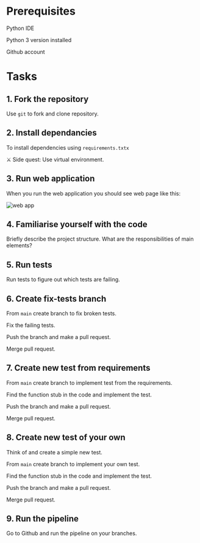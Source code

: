 # Prerequisites
Python IDE

Python 3 version installed

Github account

# Tasks

## 1. Fork the repository

Use `git` to fork and clone repository.

## 2. Install dependancies

To install dependencies using `requirements.txtx`

⚔️ Side quest: Use virtual environment.

## 3. Run web application
When you run the web application you should see web page like this:

![web app](readme_assets/image.png)

## 4. Familiarise yourself with the code

Briefly describe the project structure. What are the responsibilities of main elements?

## 5. Run tests
Run tests to figure out which tests are failing.

## 6. Create fix-tests branch
From `main` create branch to fix broken tests.

Fix the failing tests.

Push the branch and make a pull request.

Merge pull request.

## 7. Create new test from requirements
From `main` create branch to implement test from the requirements.

Find the function stub in the code and implement the test.

Push the branch and make a pull request.

Merge pull request. 

## 8. Create new test of your own
Think of and create a simple new test.

From `main` create branch to implement your own test.

Find the function stub in the code and implement the test.

Push the branch and make a pull request.

Merge pull request.

## 9. Run the pipeline
Go to Github and run the pipeline on your branches.

